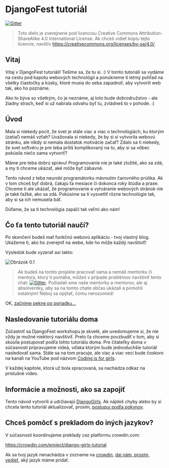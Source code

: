 # DjangoFest tutoriál

[![Gitter](https://badges.gitter.im/DjangoGirls/tutorial.svg)](https://gitter.im/DjangoGirls/tutorial)

> Toto dielo je zverejnené pod licenciou Creative Commons Attribution-ShareAlike 4.0 International License. Ak chceš vidieť kópiu tejto licencie, navštív https://creativecommons.org/licenses/by-sa/4.0/

## Vitaj

Vitaj v DjangoFest tutoriáli! Tešíme sa, že tu si. :) V tomto tutoriáli sa vydáme na cestu pod kapotu webových technológií a ponúkneme ti letmý pohľad na všetky čiastočky a kúsky, ktoré musia do seba zapadnúť, aby vytvorili web tak, ako ho poznáme.

Ako to býva so všetkým, čo je neznáme, aj toto bude dobrodružstvo - ale žiadny strach, keď si už nabrala odvahu byť tu, zvládneš to v pohode. :)

## Úvod

Mala si niekedy pocit, že svet je stále viac a viac o technológiách, ku ktorým (zatiaľ) nemáš vzťah? Uvažovala si niekedy, že by si si vytvorila webovú stránku, ale nikdy si nemala dostatok motivácie začať? Zdalo sa ti niekedy, že svet softvéru je pre teba príliš komplikovaný na to, aby si sa vôbec pokúsila niečo sama vytvoriť?

Máme pre teba dobrú správu! Programovanie nie je také zložité, ako sa zdá, a my ti chceme ukázať, aké môže byť zábavné.

Tento návod z teba neurobí programátorku mávnutím čarovného prútika. Ak v tom chceš byť dobrá, čakajú ťa mesiace či dokonca roky štúdia a praxe. Chceme ti ale ukázať, že programovanie a vytváranie webových stránok nie je také ťažké, ako sa zdá. Pokúsime sa ti vysvetliť rôzne technológie tak, aby si sa ich nemusela báť.

Dúfame, že sa ti technológia zapáči tak veľmi ako nám!

## Čo ťa tento tutoriál naučí?

Po skončení budeš mať funkčnú webovú aplikáciu - tvoj vlastný blog. Ukážeme ti, ako ho zverejniť na webe, kde ho môže každý navštíviť!

Výsledok bude vyzerať asi takto:

![Obrázok 0.1](images/application.png)

> Ak budeš na tomto projekte pracovať sama a nemáš mentorku či mentora, ktorý ti pomáha, môžeš v prípade problémov navštíviť tento chat: [![Gitter](https://badges.gitter.im/DjangoGirls/tutorial.svg)](https://gitter.im/DjangoGirls/tutorial). Požiadali sme naše mentorky a mentorov, ale aj absolventky, aby sa na tomto chate občas ukázali a pomohli ostatným! Neboj sa opýtať, čomu nerozumieš!

OK, [začnime pekne po poriadku...](./how_the_internet_works/README.md)

## Nasledovanie tutoriálu doma

Zúčastniť sa DjangoFest workshopu je skvelé, ale uvedomujeme si, že nie vždy je možné niektorý navštíviť. Preto ťa chceme povzbudiť v tom, aby si skúsila postupovať podľa tohto tutoriálu doma. Pre čitateľky doma v súčasnosti pripravujeme videá, vďaka ktorým bude jednoduchšie tutoriál nasledovať sama. Stále sa na tom pracuje, ale viac a viac vecí bude čoskoro na kanáli na YouTube pod názvom [Coding is for girls](https://www.youtube.com/channel/UC0hNd2uW8jTR5K3KBzRuG2A/feed).

V každej kapitole, ktorá už bola spracovaná, sa nachádza odkaz na príslušné video.

## Informácie a možnosti, ako sa zapojiť

Tento návod vytvorili a udržiavajú [DjangoGirls](https://djangogirls.org/). Ak nájdeš chyby alebo by si chcela tento tutoriál aktualizovať, prosím, [postupuj podľa pokynov](https://github.com/DjangoGirls/tutorial/blob/master/README.md).

## Chceš pomôcť s prekladom do iných jazykov?

V súčasnosti koordinujeme preklady cez platformu crowdin.com:

https://crowdin.com/project/django-girls-tutorial

Ak sa tvoj jazyk nenachádza v zozname na [crowdin](https://crowdin.com/), [daj nám, prosím, vedieť](https://github.com/DjangoGirls/tutorial/issues/new), aký jazyk máme pridať.